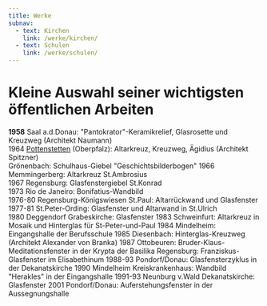 ```yaml
---
title: Werke
subnav:
  - text: Kirchen
    link: /werke/kirchen/
  - text: Schulen
    link: /werke/schulen/
---
```


# Kleine Auswahl seiner wichtigsten öffentlichen Arbeiten
 
**1958** Saal a.d.Donau: "Pantokrator"-Keramikrelief, Glasrosette und Kreuzweg (Architekt Naumann)  
1964 [Pottenstetten](/werke/pottenstetten/) (Oberpfalz): Altarkreuz, Kreuzweg, Ägidius (Architekt Spitzner)  
Grönenbach: Schulhaus-Giebel "Geschichtsbilderbogen"
1966 Memmingerberg: Altarkreuz St.Ambrosius  
1967 Regensburg: Glasfenstergiebel St.Konrad  
1973 Rio de Janeiro: Bonifatius-Wandbild  
1976-80 Regensburg-Königswiesen St.Paul: Altarrückwand und Glasfenster  
1977-81 St.Peter-Ording: Glasfenster und Altarwand in St.Ulrich  
1980 Deggendorf Grabeskirche: Glasfenster
1983 Schweinfurt: Altarkreuz in Mosaik und Hinterglas für St-Peter-und-Paul
1984 Mindelheim: Eingangshalle der Berufsschule
1985 Diesenbach: Hinterglas-Kreuzweg (Architekt Alexander von Branka)
1987 Ottobeuren: Bruder-Klaus-Meditationsfenster in der Krypta der Basilika
Regensburg: Franziskus-Glasfenster im Elisabethinum
1988-93 Pondorf/Donau: Glasfensterzyklus in der Dekanatskirche
1990 Mindelheim Kreiskrankenhaus: Wandbild "Herakles" in der Eingangshalle
1991-93 Neunburg v.Wald Dekanatskirche: Glasfenster
2001 Pondorf/Donau: Auferstehungsfenster in der Aussegnungshalle
